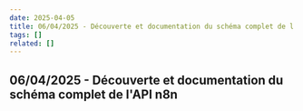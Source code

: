 ```yaml
---
date: 2025-04-05
title: 06/04/2025 - Découverte et documentation du schéma complet de l'API n8n
tags: []
related: []
---
```


## 06/04/2025 - Découverte et documentation du schéma complet de l'API n8n

#
